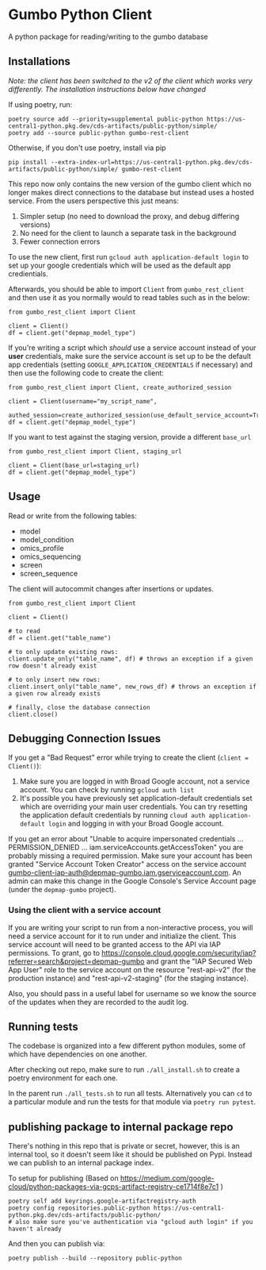 # Gumbo Python Client

A python package for reading/writing to the gumbo database


## Installations

*Note: the client has been switched to the v2 of the client which works very
differently. The installation instructions below have changed*

If using poetry, run:

```
poetry source add --priority=supplemental public-python https://us-central1-python.pkg.dev/cds-artifacts/public-python/simple/
poetry add --source public-python gumbo-rest-client
```

Otherwise, if you don't use poetry, install via pip

```
pip install --extra-index-url=https://us-central1-python.pkg.dev/cds-artifacts/public-python/simple/ gumbo-rest-client
```

This repo now only contains the new version of the gumbo client which no
longer makes direct connections to the database but instead uses a hosted
service. From the users perspective this just means:

1. Simpler setup (no need to download the proxy, and debug differing versions)
2. No need for the client to launch a separate task in the background
3. Fewer connection errors 

To use the new client, first run `gcloud auth application-default login` to set up your google credentials which will be used as the default app credientials. 

Afterwards, you should be able to import `Client` from `gumbo_rest_client` and then use it as you normally would to read tables such as in the below:

```
from gumbo_rest_client import Client

client = Client()
df = client.get("depmap_model_type")
```

If you're writing a script which _should_ use a service account instead of your **user** credentials, make sure the service account is set up to be the default app credentials (setting `GOOGLE_APPLICATION_CREDENTIALS` if necessary) and then use the following code to create the client:

```
from gumbo_rest_client import Client, create_authorized_session

client = Client(username="my_script_name", 
    authed_session=create_authorized_session(use_default_service_account=True))
df = client.get("depmap_model_type")
```

If you want to test against the staging version, provide a different `base_url`
```
from gumbo_rest_client import Client, staging_url

client = Client(base_url=staging_url)
df = client.get("depmap_model_type")
```


## Usage

Read or write from the following tables:
- model
- model_condition
- omics_profile
- omics_sequencing
- screen
- screen_sequence

The client will autocommit changes after insertions or updates.

```
from gumbo_rest_client import Client

client = Client()

# to read
df = client.get("table_name")

# to only update existing rows:
client.update_only("table_name", df) # throws an exception if a given row doesn't already exist

# to only insert new rows:
client.insert_only("table_name", new_rows_df) # throws an exception if a given row already exists

# finally, close the database connection
client.close()
```

## Debugging Connection Issues

If you get a "Bad Request" error while trying to create the client (`client = Client()`):
1. Make sure you are logged in with Broad Google account, not a service account. You can check by running `gcloud auth list`
2. It's possible you have previously set application-default credentials set which are overriding your main user credentials.
You can try resetting the application default credentials by running `cloud auth application-default login` and logging in 
with your Broad Google account. 

If you get an error about "Unable to acquire impersonated credentials ... PERMISSION_DENIED ... iam.serviceAccounts.getAccessToken" you are probably missing a required permission. Make sure your account has been granted "Service Account Token Creator" access on the service account gumbo-client-iap-auth@depmap-gumbo.iam.gserviceaccount.com. An admin can make this change in the Google Console's Service Account page (under the `depmap-gumbo` project). 

### Using the client with a service account 
If you are writing your script to run from a non-interactive process, you will need
a service account for it to run under and initialize the client. This service account will
need to be granted access to the API via IAP permissions. To grant, go to https://console.cloud.google.com/security/iap?referrer=search&project=depmap-gumbo and grant the "IAP Secured Web App User" role to the service account on the resource "rest-api-v2" (for the production instance) and "rest-api-v2-staging" (for the staging instance).

Also, you should pass in a useful label for username so we know the source of the updates when they
are recorded to the audit log.


## Running tests

The codebase is organized into a few different python modules, some of which
have dependencies on one another.

After checking out repo, make sure to run `./all_install.sh` to create a
poetry environment for each one.

In the parent run `./all_tests.sh` to run all tests. Alternatively you can
`cd` to a particular module and run the tests for that module via `poetry
run pytest`.


## publishing package to internal package repo

There's nothing in this repo that is private or secret, however, this is an internal
tool, so it doesn't seem like it should be published on Pypi. Instead we can publish to an internal package index. 

To setup for publishing (Based on https://medium.com/google-cloud/python-packages-via-gcps-artifact-registry-ce1714f8e7c1 )

```
poetry self add keyrings.google-artifactregistry-auth
poetry config repositories.public-python https://us-central1-python.pkg.dev/cds-artifacts/public-python/                                                      
# also make sure you've authentication via "gcloud auth login" if you haven't already
```

And then you can publish via:

```
poetry publish --build --repository public-python
```

